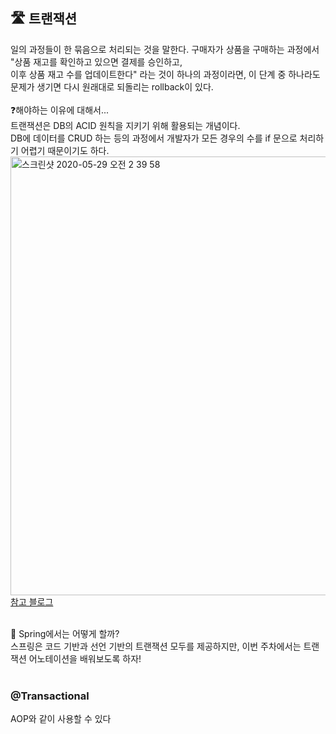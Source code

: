 ## 🛣 트랜잭션

 일의 과정들이 한 묶음으로 처리되는 것을 말한다. 구매자가 상품을 구매하는 과정에서 "상품 재고를 확인하고 있으면 결제를 승인하고,<br> 이후 상품 재고 수를
업데이트한다" 라는 것이 하나의 과정이라면, 이 단계 중 하나라도 문제가 생기면 다시 원래대로 되돌리는 rollback이 있다.
<br><br>
❓해야하는 이유에 대해서...<br>
트랜잭션은 DB의 ACID 원칙을 지키기 위해 활용되는 개념이다.<br>DB에 데이터를 CRUD 하는 등의 과정에서 개발자가 모든 경우의 수를 if 문으로 처리하기 어렵기 때문이기도 하다.<br>
<img width="702" alt="스크린샷 2020-05-29 오전 2 39 58" src="https://user-images.githubusercontent.com/35520314/83174684-b178d680-a155-11ea-9daa-7c860d9698d5.png">
<br>
[참고 블로그](https://sas-study.tistory.com/233)
<br>

<br>
🤔 Spring에서는 어떻게 할까?<br>
 스프링은 코드 기반과 선언 기반의 트랜잭션 모두를 제공하지만, 이번 주차에서는 트랜잭션 어노테이션을 배워보도록 하자!
 <br><br>
 
 ### @Transactional 
 AOP와 같이 사용할 수 있다
 <br><br>
